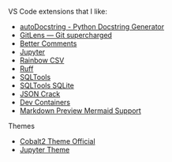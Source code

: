 VS Code extensions that I like:
- [autoDocstring - Python Docstring Generator](https://marketplace.visualstudio.com/items?itemName=njpwerner.autodocstring)
- [GitLens — Git supercharged](https://marketplace.visualstudio.com/items?itemName=eamodio.gitlens)
- [Better Comments](https://marketplace.visualstudio.com/items?itemName=aaron-bond.better-comments)
- [Jupyter](https://marketplace.visualstudio.com/items?itemName=ms-toolsai.jupyter)
- [Rainbow CSV](https://marketplace.visualstudio.com/items?itemName=mechatroner.rainbow-csv)
- [Ruff](https://marketplace.visualstudio.com/items?itemName=charliermarsh.ruff)
- [SQLTools](https://marketplace.visualstudio.com/items?itemName=mtxr.sqltools)
- [SQLTools SQLite](https://marketplace.visualstudio.com/items?itemName=mtxr.sqltools-driver-sqlite)
- [JSON Crack](https://marketplace.visualstudio.com/items?itemName=AykutSarac.jsoncrack-vscode)
- [Dev Containers](https://marketplace.visualstudio.com/items?itemName=ms-vscode-remote.remote-containers)
- [Markdown Preview Mermaid Support](https://marketplace.visualstudio.com/items?itemName=bierner.markdown-mermaid)

Themes
- [Cobalt2 Theme Official](https://marketplace.visualstudio.com/items?itemName=wesbos.theme-cobalt2)
- [Jupyter Theme](https://marketplace.visualstudio.com/items?itemName=sam-the-programmer.jupyter-theme)
